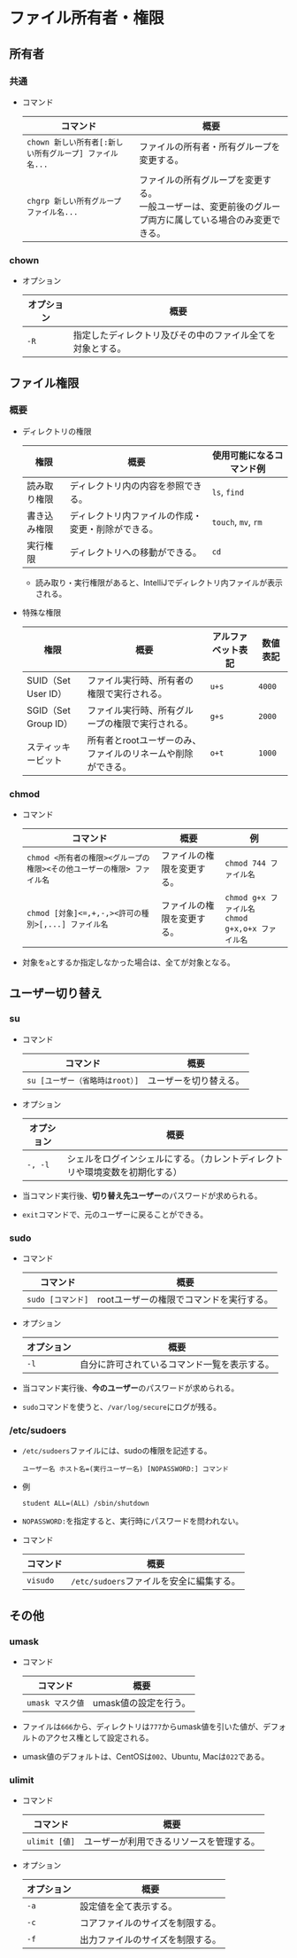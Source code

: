# ファイル所有者・権限

## 所有者

### 共通

- コマンド

  |コマンド|概要|
  |---|---|
  |`chown 新しい所有者[:新しい所有グループ] ファイル名...`|ファイルの所有者・所有グループを変更する。|
  |`chgrp 新しい所有グループ ファイル名...`|ファイルの所有グループを変更する。<br />一般ユーザーは、変更前後のグループ両方に属している場合のみ変更できる。|

### chown

- オプション

  |オプション|概要|
  |---|---|
  |`-R`|指定したディレクトリ及びその中のファイル全てを対象とする。|

## ファイル権限

### 概要

- ディレクトリの権限

  | 権限         | 概要                                               | 使用可能になるコマンド例 |
  | ------------ | -------------------------------------------------- | ------------------------ |
  | 読み取り権限 | ディレクトリ内の内容を参照できる。                 | `ls`, `find`             |
  | 書き込み権限 | ディレクトリ内ファイルの作成・変更・削除ができる。 | `touch`, `mv`, `rm`      |
  | 実行権限     | ディレクトリへの移動ができる。                     | `cd`                     |

  - 読み取り・実行権限があると、IntelliJでディレクトリ内ファイルが表示される。

- 特殊な権限

  | 権限                 | 概要                                                         | アルファベット表記 | 数値表記 |
  | -------------------- | ------------------------------------------------------------ | ------------------ | -------- |
  | SUID（Set User ID）  | ファイル実行時、所有者の権限で実行される。                   | `u+s`              | `4000`   |
  | SGID（Set Group ID） | ファイル実行時、所有グループの権限で実行される。             | `g+s`              | `2000`   |
  | スティッキービット   | 所有者とrootユーザーのみ、ファイルのリネームや削除ができる。 | `o+t`              | `1000`   |

### chmod

- コマンド

  |コマンド|概要|例|
  |---|---|---|
  |`chmod <所有者の権限><グループの権限><その他ユーザーの権限> ファイル名`|ファイルの権限を変更する。|`chmod 744 ファイル名`|
  |`chmod [対象]<=,+,-,><許可の種別>[,...] ファイル名`|ファイルの権限を変更する。|`chmod g+x ファイル名`<br />`chmod g+x,o+x ファイル名`|

- 対象を`a`とするか指定しなかった場合は、全てが対象となる。

## ユーザー切り替え

### su

- コマンド

  |コマンド|概要|
  |---|---|
  |`su [ユーザー（省略時はroot）]`|ユーザーを切り替える。|

- オプション

  |オプション|概要|
  |---|---|
  |`-, -l`|シェルをログインシェルにする。（カレントディレクトリや環境変数を初期化する）|

- 当コマンド実行後、**切り替え先ユーザー**のパスワードが求められる。

- `exit`コマンドで、元のユーザーに戻ることができる。

### sudo

- コマンド

  |コマンド|概要|
  |---|---|
  |`sudo [コマンド]`|rootユーザーの権限でコマンドを実行する。|

- オプション

  |オプション|概要|
  |---|---|
  |`-l`|自分に許可されているコマンド一覧を表示する。|

- 当コマンド実行後、**今のユーザー**のパスワードが求められる。

- `sudo`コマンドを使うと、`/var/log/secure`にログが残る。

### /etc/sudoers

- `/etc/sudoers`ファイルには、sudoの権限を記述する。

  ```text
  ユーザー名 ホスト名=(実行ユーザー名) [NOPASSWORD:] コマンド
  ```

- 例

  ```text
  student ALL=(ALL) /sbin/shutdown
  ```

- `NOPASSWORD:`を指定すると、実行時にパスワードを問われない。

- コマンド

  |コマンド|概要|
  |---|---|
  |`visudo`|`/etc/sudoers`ファイルを安全に編集する。|

## その他

### umask

- コマンド

  |コマンド|概要|
  |---|---|
  |`umask マスク値`|umask値の設定を行う。|

- ファイルは`666`から、ディレクトリは`777`からumask値を引いた値が、デフォルトのアクセス権として設定される。
- umask値のデフォルトは、CentOSは`002`、Ubuntu, Macは`022`である。

### ulimit

- コマンド

  |コマンド|概要|
  |---|---|
  |`ulimit [値]`|ユーザーが利用できるリソースを管理する。|

- オプション

  | オプション | 概要                             |
  | ---------- | -------------------------------- |
  | `-a`       | 設定値を全て表示する。           |
  | `-c`       | コアファイルのサイズを制限する。 |
  | `-f`       | 出力ファイルのサイズを制限する。 |
